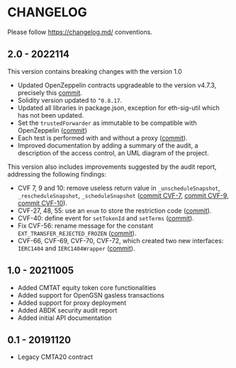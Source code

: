 # CHANGELOG

Please follow <https://changelog.md/> conventions.

## 2.0 - 2022114

This version contains breaking changes with the version 1.0

- Updated OpenZeppelin contracts upgradeable to the version v4.7.3,
  precisely this
  [commit](https://github.com/OpenZeppelin/openzeppelin-contracts-upgradeable/tree/7567bcbabead3bae4bfb3d908bf0d0a7cee6809e).
- Solidity version updated to `^0.8.17`.
- Updated all libraries in package.json, exception for eth-sig-util which has not been updated.
- Set the `trustedForwarder` as immutable to be compatible with OpenZeppelin ([commit](https://github.com/CMTA/CMTAT/commit/56004748744448dac9faa089ef1e8ab5e8cc6d5c))
- Each test is performed with and without a proxy
  ([commit](https://github.com/CMTA/CMTAT/commit/de3596f4c6b32a9f9614b038e6db7ddddadbfb40)).
- Improved documentation by adding a summary of the audit, a description
  of the access control, an UML diagram of the project.

This version also includes improvements suggested by the audit report,
addressing the following findings:

- CVF 7, 9 and 10: remove useless return value in
  `_unscheduleSnapshot`, `_rescheduleSnapshot`, `_scheduleSnapshot`
  ([commit
  CVF-7](https://github.com/CMTA/CMTAT/commit/ff0deee3c7d978ef39ac5eb240f428888b3963d5),
  [commit
  CVF-9](https://github.com/CMTA/CMTAT/commit/b8148542b3812f8b0133d971cf82dc854e5fcebc),
  [commit
  CVF-10](https://github.com/CMTA/CMTAT/commit/1ea4a2ddf2215d98d4ea7c4fca5fe1304a6aa517)).
- CVF-27, 48, 55: use an `enum` to store the restriction code
  ([commit](https://github.com/CMTA/CMTAT/commit/4a8246dcb16dedcab7380ecc55eb38643355c76e)).
- CVF-40: define event for `setTokenId` and `setTerms`
  ([commit](https://github.com/CMTA/CMTAT/commit/d845a97490a02f3f2284060a6a763f266f4f9ae7)).
- Fix CVF-56: rename message for the constant
  `EXT_TRANSFER_REJECTED_FROZEN`
  ([commit](https://github.com/CMTA/CMTAT/commit/6b16e738b613679876a8f465e78171bd27185060)).
- CVF-66, CVF-69, CVF-70, CVF-72, which created two new interfaces:
  `IERC1404` and `IERC1404Wrapper`
  ([commit](https://github.com/CMTA/CMTAT/commit/62c946b654f05b581c7774eda41c67ca9b10e3bf)).


## 1.0 - 20211005

- Added CMTAT equity token core functionalities 
- Added support for OpenGSN gasless transactions
- Added support for proxy deployment
- Added ABDK security audit report
- Added initial API documentation

## 0.1 - 20191120

- Legacy CMTA20 contract
